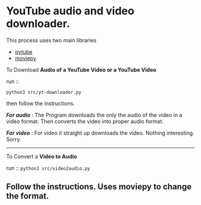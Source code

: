 # YouTube audio and video downloader.

This process uses two main libraries

- [pytube](https://pytube.io/en/latest/)
- [moviepy](https://pypi.org/project/moviepy/)

To Download **Audio of a YouTube Video or a YouTube Video** 

run ::


`python3 src/yt-downloader.py` 

then follow the instructions. 

***For audio*** : The Program downloads the only the audio of the video in a video format. Then converts the video into proper audio format.

***For video*** : For video it straight up downloads the video. Nothing interesting. Sorry.

---
To Convert a **Video to Audio**

run ::
`python3 src/video2audio.py`

Follow the instructions.
Uses moviepy to change the format.
---
